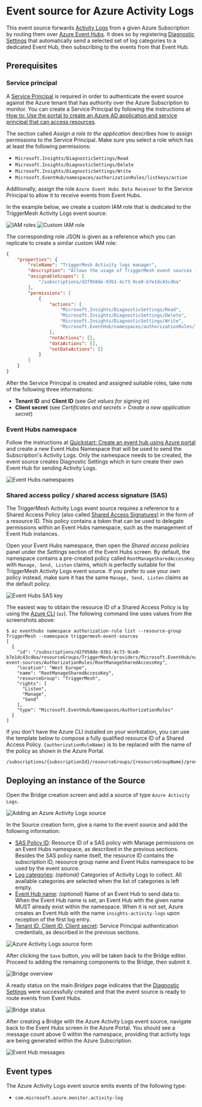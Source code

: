 # Event source for Azure Activity Logs

This event source forwards [Activity Logs][activity-logs] from a given Azure Subscription by routing them over [Azure
Event Hubs][eventhubs]. It does so by registering [Diagnostic Settings][diag-settings] that automatically send a
selected set of log categories to a dedicated Event Hub, then subscribing to the events from that Event Hub.

## Prerequisites

### Service principal

A [Service Principal][sp] is required in order to authenticate the event source against the Azure tenant that has
authority over the Azure Subscription to monitor. You can create a Service Principal by following the instructions at
[How to: Use the portal to create an Azure AD application and service principal that can access resources][sp-create].

The section called _Assign a role to the application_ describes how to assign permissions to the Service Principal. Make
sure you select a role which has at least the following permissions:

- `Microsoft.Insights/DiagnosticSettings/Read`
- `Microsoft.Insights/DiagnosticSettings/Delete`
- `Microsoft.Insights/DiagnosticSettings/Write`
- `Microsoft.EventHub/namespaces/authorizationRules/listkeys/action`

Additionally, assign the role `Azure Event Hubs Data Receiver` to the Service Principal to allow it to receive events
from Event Hubs.

In the example below, we create a custom IAM role that is dedicated to the TriggerMesh Activity Logs event source:

![IAM roles](../images/azureactivitylogs-source/iam-1.png)
![Custom IAM role](../images/azureactivitylogs-source/iam-2.png)

The corresponding role JSON is given as a reference which you can replicate to create a similar custom IAM role:

```json
{
    "properties": {
        "roleName": "TriggerMesh Activity logs manager",
        "description": "Allows the usage of TriggerMesh event sources for Azure Activity Logs.",
        "assignableScopes": [
            "/subscriptions/d2f958de-93b1-4c73-9ce0-b7e1dc43c4ba"
        ],
        "permissions": [
            {
                "actions": [
                    "Microsoft.Insights/DiagnosticSettings/Read",
                    "Microsoft.Insights/DiagnosticSettings/Delete",
                    "Microsoft.Insights/DiagnosticSettings/Write",
                    "Microsoft.EventHub/namespaces/authorizationRules/listkeys/action"
                ],
                "notActions": [],
                "dataActions": [],
                "notDataActions": []
            }
        ]
    }
}
```

After the Service Principal is created and assigned suitable roles, take note of the following three informations:

* **Tenant ID** and **Client ID** (see _Get values for signing in_)
* **Client secret** (see _Certificates and secrets > Create a new application secret_)

### Event Hubs namespace

Follow the instructions at [Quickstart: Create an event hub using Azure portal][eventhubs-create] and create a new Event
Hubs Namespace that will be used to send the Subscription's Activity Logs. Only the namespace needs to be created, the
event source creates Diagnostic Settings which in turn create their own Event Hub for sending Activity Logs.

![Event Hubs namespaces](../images/azureactivitylogs-source/eventhubs-ns.png)

### Shared access policy / shared access signature (SAS)

The TriggerMesh Activity Logs event source requires a reference to a Shared Access Policy (also called [Shared Access
Signatures][sas]) in the form of a resource ID. This policy contains a token that can be used to delegate permissions
within an Event Hubs namespace, such as the management of Event Hub instances.

Open your Event Hubs namespace, then open the _Shared access policies_ panel under the _Settings_ section of the Event
Hubs screen. By default, the namespace contains a pre-created policy called `RootManageSharedAccessKey` with `Manage,
Send, Listen` claims, which is perfectly suitable for the TriggerMesh Activity Logs event source. If you prefer to use
your own policy instead, make sure it has the same `Manage, Send, Listen` claims as the default policy.

![Event Hubs SAS key](../images/azureactivitylogs-source/eventhubs-sas-key.png)

The easiest way to obtain the resource ID of a Shared Access Policy is by using the [Azure CLI][azure-cli] (`az`). The
following command line uses values from the screenshots above:

```console
$ az eventhubs namespace authorization-rule list --resource-group TriggerMesh --namespace triggermesh-event-sources
[
  {
    "id": "/subscriptions/d2f958de-93b1-4c73-9ce0-b7e1dc43c4ba/resourceGroups/TriggerMesh/providers/Microsoft.EventHub/namespaces/triggermesh-event-sources/AuthorizationRules/RootManageSharedAccessKey",
    "location": "West Europe",
    "name": "RootManageSharedAccessKey",
    "resourceGroup": "TriggerMesh",
    "rights": [
      "Listen",
      "Manage",
      "Send"
    ],
    "type": "Microsoft.EventHub/Namespaces/AuthorizationRules"
  }
]
```

If you don't have the Azure CLI installed on your workstation, you can use the template below to compose a fully
qualified resource ID of a Shared Access Policy. `{authorizationRuleName}` is to be replaced with the name of the policy
as shown in the Azure Portal.

```
/subscriptions/{subscriptionId}/resourceGroups/{resourceGroupName}/providers/Microsoft.EventHub/namespaces/{namespaceName}/authorizationRules/{authorizationRuleName}
```

## Deploying an instance of the Source

Open the Bridge creation screen and add a source of type `Azure Activity Logs`.

![Adding an Azure Activity Logs source](../images/azureactivitylogs-source/create-bridge-1.png)

In the Source creation form, give a name to the event source and add the following information:

* [SAS Policy ID][sas-policy]: Resource ID of a SAS policy with Manage permissions on an Event Hubs namespace, as
  described in the previous sections. Besides the SAS policy name itself, the resource ID contains the subscription ID,
  resource group name and Event Hubs namespace to be used by the event source.
* [Log categories][log-categories]: _(optional)_ Categories of Activity Logs to collect. All available categories are
  selected when the list of categories is left empty.
* [Event Hub name][eventhubs-create]: _(optional)_ Name of an Event Hub to send data to. When the Event Hub name is
  set, an Event Hub with the given name MUST already exist within the namespace. When it is not set, Azure creates an
  Event Hub with the name `insights-activity-logs` upon reception of the first log entry.
* [Tenant ID, Client ID, Client secret][sp-create]: Service Principal authentication credentials, as described in the
  previous sections.

![Azure Activity Logs source form](../images/azureactivitylogs-source/create-bridge-2.png)

After clicking the `Save` button, you will be taken back to the Bridge editor. Proceed to adding the remaining
components to the Bridge, then submit it.

![Bridge overview](../images/azureactivitylogs-source/create-bridge-3.png)

A ready status on the main _Bridges_ page indicates that the [Diagnostic Settings][diag-settings] were successfully
created and that the event source is ready to route events from Event Hubs.

![Bridge status](../images/bridge-status-green.png)

After creating a Bridge with the Azure Activity Logs event source, navigate back to the Event Hubs screen in the Azure
Portal. You should see a message count above 0 within the namespace, providing that activity logs are being generated
within the Azure Subscription.

![Event Hub messages](../images/azureactivitylogs-source/eventhub-1.png)

## Event types

The Azure Activity Logs event source emits events of the following type:

* `com.microsoft.azure.monitor.activity-log`

[activity-logs]: https://docs.microsoft.com/en-us/azure/azure-monitor/platform/activity-log
[diag-settings]: https://docs.microsoft.com/en-us/azure/azure-monitor/platform/diagnostic-settings

[sp]: https://docs.microsoft.com/en-us/azure/active-directory/develop/app-objects-and-service-principals
[sp-create]: https://docs.microsoft.com/en-us/azure/active-directory/develop/howto-create-service-principal-portal

[eventhubs]: https://docs.microsoft.com/en-us/azure/event-hubs/
[eventhubs-create]: https://docs.microsoft.com/en-us/azure/event-hubs/event-hubs-create

[azure-cli]: https://docs.microsoft.com/en-us/cli/azure
[sas]: https://docs.microsoft.com/en-us/azure/storage/common/storage-sas-overview

[sas-policy]: https://docs.microsoft.com/en-us/azure/event-hubs/authorize-access-shared-access-signature
[log-categories]: https://docs.microsoft.com/en-us/azure/azure-monitor/platform/activity-log-schema#categories

